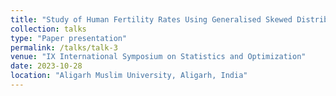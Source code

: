 ```yaml
---
title: "Study of Human Fertility Rates Using Generalised Skewed Distribution"
collection: talks
type: "Paper presentation"
permalink: /talks/talk-3
venue: "IX International Symposium on Statistics and Optimization"
date: 2023-10-28
location: "Aligarh Muslim University, Aligarh, India"
---
```



